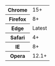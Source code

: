 <table class="table--code">
	<tr>
		<th>Chrome</th>
		<td>15+</td>
	</tr>
	<tr>
		<th>Firefox</th>
		<td>8+</td>
	</tr>
	<tr>
		<th>Edge</th>
		<td>Latest</td>
	</tr>
	<tr>
		<th>Safari</th>
		<td>4+</td>
	</tr>
	<tr>
		<th>IE</th>
		<td>8+</td>
	</tr>
	<tr>
		<th>Opera</th>
		<td>12.1+</td>
	</tr>
</table>
